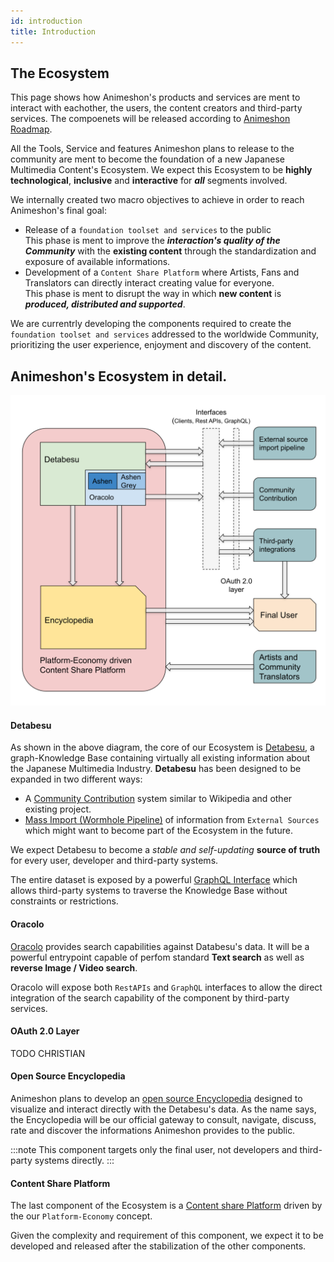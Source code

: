 ```yaml
---
id: introduction
title: Introduction
---
```


## The Ecosystem
This page shows how Animeshon's products and services are ment to interact with eachother, the users, the content creators and third-party services. The compoenets will be released according to [Animeshon Roadmap](/docs/ecosystem/roadmap).

All the Tools, Service and features Animeshon plans to release to the community are ment to become the foundation of a new Japanese Multimedia Content's Ecosystem. We expect this Ecosystem to be **highly technological**, **inclusive** and **interactive** for ***all*** segments involved.

We internally created two macro objectives to achieve in order to reach Animeshon's final goal:

* Release of a `foundation toolset and services` to the public  
This phase is ment to improve the ***interaction's quality of the Community*** with the **existing content** through the standardization and exposure of available informations.
* Development of a `Content Share Platform` where Artists, Fans and Translators can directly interact creating value for everyone.  
This phase is ment to disrupt the way in which **new content** is ***produced, distributed and supported***.

We are currentrly developing the components required to create the `foundation toolset and services` addressed to the worldwide Community, prioritizing the user experience, enjoyment and discovery of the content.

## Animeshon's Ecosystem in detail.
![Animeshon's Ecosystem](assets/ecosystem.svg)

#### Detabesu 
As shown in the above diagram, the core of our Ecosystem is [Detabesu](/docs/detabesu/introduction), a graph-Knowledge Base containing virtually all existing information about the Japanese Multimedia Industry. **Detabesu** has been designed to be expanded in two different ways:

* A [Community Contribution](/docs/ecosystem/roadmap) system similar to Wikipedia and other existing project.
* [Mass Import (Wormhole Pipeline)](/docs/ecosystem/roadmap) of information from `External Sources` which might want to become part of the Ecosystem in the future.  

We expect Detabesu to become a *stable and self-updating* **source of truth** for every user, developer and third-party systems.

The entire dataset is exposed by a powerful [GraphQL Interface](/docs/detabesu/graphql/quickstarts) which allows third-party systems to traverse the Knowledge Base without constraints or restrictions.

#### Oracolo
[Oracolo](/docs/search-engine/introduction) provides search capabilities against Databesu's data.
It will be a powerful entrypoint capable of perfom standard **Text search** as well as **reverse Image / Video search**. 

Oracolo will expose both `RestAPIs` and `GraphQL` interfaces to allow the direct integration of the search capability of the component by third-party services.

#### OAuth 2.0 Layer
TODO CHRISTIAN

#### Open Source Encyclopedia
Animeshon plans to develop an [open source Encyclopedia](/docs/encyclopedia/introduction) designed to visualize and interact directly with the Detabesu's data. As the name says, the Encyclopedia will be our official gateway to consult, navigate, discuss, rate and discover the informations Animeshon provides to the public.  

:::note
This component targets only the final user, not developers and third-party systems directly.
:::

#### Content Share Platform
The last component of the Ecosystem is a [Content share Platform](/docs/ecosystem/roadmap) driven by the our `Platform-Economy` concept.

Given the complexity and requirement of this component, we expect it to be developed and released after the stabilization of the other components.